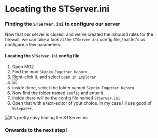 # Locating the STServer.ini

### Finding the `STServer.ini` to configure our server

Now that our server is closed, and we've created the inbound rules for the firewall, we can take a look at the `STServer.ini` config file, that let's us configure a few parameters.

#### **Locating the `STServer.ini` config file**

1. Open MO2
2. Find the mod `Skyrim Together Reborn`
3. Right-click it, and select `Open in Explorer`
4. ![](https://shx.is/5BzT3n7WX.png)
5. Inside there, select the folder named `Skyrim Together Reborn`
6. Now find the folder named `config` and enter it.
7. Inside there will be the config file named `STServer.ini`
8. Open that with a text-editor of your choice. In my case I'll use good ol' `Notepad++`.

![It's pretty easy finding the STServer.ini](https://shx.is/5BAazzE\_s.gif)

### Onwards to the next step!
